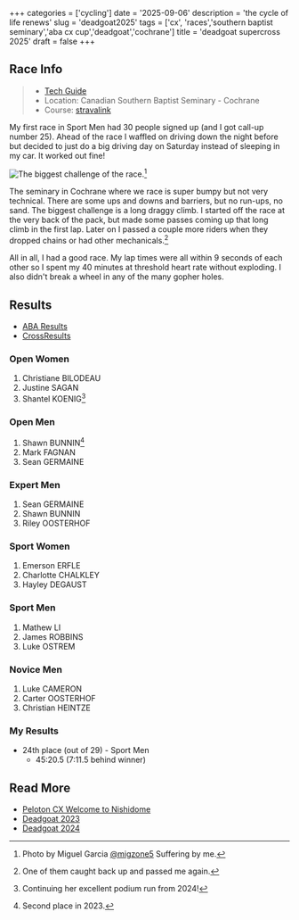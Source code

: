 +++
categories = ['cycling']
date = '2025-09-06'
description = 'the cycle of life renews'
slug = 'deadgoat2025'
tags = ['cx', 'races','southern baptist seminary','aba cx cup','deadgoat','cochrane']
title = 'deadgoat supercross 2025'
draft = false
+++

## Race Info

> * [Tech Guide](https://drive.google.com/file/d/1oyWQSatDRL_ZEG-T_CVhCRPuZQbIxAVg/view) 
> * Location: Canadian Southern Baptist Seminary - Cochrane
> * Course: [stravalink](https://www.strava.com/segments/37743927)

My first race in Sport Men had 30 people signed up (and I got call-up number 25). Ahead of the race I waffled on driving down the night before but decided to just do a big driving day on Saturday instead of sleeping in my car. It worked out fine!

![The biggest challenge of the race.](/deadgoat25_barriers.jpg "Photo by Miguel Garcia @migzone5 Suffering by me.")[^1]

[^1]: Photo by Miguel Garcia [@migzone5](https://www.instagram.com/migzone5/) Suffering by me.

The seminary in Cochrane where we race is super bumpy but not very technical. There are some ups and downs and barriers, but no run-ups, no sand. The biggest challenge is a long draggy climb. I started off the race at the very back of the pack, but made some passes coming up that long climb in the first lap. Later on I passed a couple more riders when they dropped chains or had other mechanicals.[^2] 

[^2]: One of them caught back up and passed me again.

All in all, I had a good race. My lap times were all within 9 seconds of each other so I spent my 40 minutes at threshold heart rate without exploding. I also didn't break a wheel in any of the many gopher holes.
## Results

* [ABA Results](https://zone4.ca/race/2025-09-06/db8e1e22/results)
* [CrossResults](https://www.crossresults.com/race/13076)

### Open Women

1. Christiane BILODEAU
2. Justine SAGAN
3. Shantel KOENIG[^3]

[^3]: Continuing her excellent podium run from 2024!

### Open Men

1. Shawn BUNNIN[^4]
2. Mark FAGNAN
3. Sean GERMAINE

[^4]: Second place in 2023.

### Expert Men

1. Sean GERMAINE
2. Shawn BUNNIN
3. Riley OOSTERHOF

### Sport Women

1. Emerson ERFLE
2. Charlotte CHALKLEY
3. Hayley DEGAUST

### Sport Men

1. Mathew LI
2. James ROBBINS
3. Luke OSTREM

### Novice Men

1. Luke CAMERON
2. Carter OOSTERHOF
3. Christian HEINTZE

### My Results

* 24th place (out of 29) - Sport Men
	* 45:20.5 (7:11.5 behind winner)

## Read More

* [Peloton CX Welcome to Nishidome](../peloton2025/)
* [Deadgoat 2023](../deadgoat2023/)
* [Deadgoat 2024](../deadgoat2024/)
